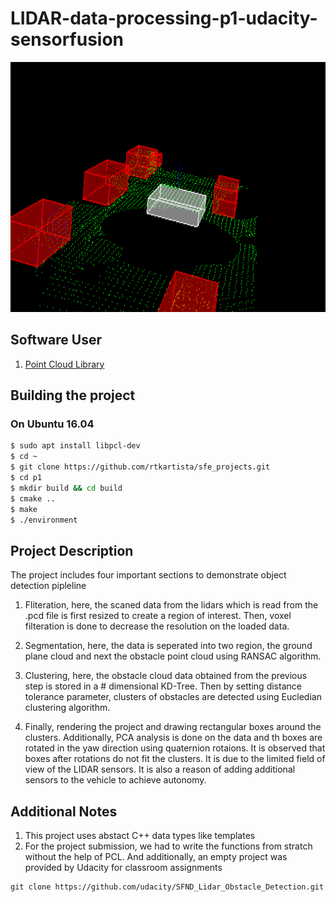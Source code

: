 # LIDAR-data-processing-p1-udacity-sensorfusion
<img src="media/gif.gif" width="700" height="400" />

## Software User
1. [Point Cloud Library](https://pointclouds.org/)

## Building the project
### On Ubuntu 16.04
```bash
$ sudo apt install libpcl-dev
$ cd ~
$ git clone https://github.com/rtkartista/sfe_projects.git
$ cd p1
$ mkdir build && cd build
$ cmake ..
$ make
$ ./environment
```
## Project Description
The project includes four important sections to demonstrate object detection pipleline
1. Fliteration, here, the scaned data from the lidars which is read from the .pcd file is first resized to create a region of interest. Then, voxel filteration is done to decrease the resolution on the loaded data.

2. Segmentation, here, the data is seperated into two region, the ground plane cloud and next the obstacle point cloud using RANSAC algorithm.

3. Clustering, here, the obstacle cloud data obtained from the previous step is stored in a # dimensional KD-Tree. Then by setting distance tolerance parameter, clusters of obstacles are detected using Eucledian clustering algorithm.

4. Finally, rendering the project and drawing rectangular boxes around the clusters. Additionally, PCA analysis is done on the data and th boxes are rotated in the yaw direction using quaternion rotaions. It is observed that boxes after rotations do not fit the clusters. It is due to the limited field of view of the LIDAR sensors. It is also a reason of adding additional sensors to the vehicle to achieve autonomy.

## Additional Notes
1. This project uses abstact C++ data types like templates
2. For the project submission, we had to write the functions from stratch without the help of PCL. And additionally, an empty project was provided by Udacity for classroom assignments
```
git clone https://github.com/udacity/SFND_Lidar_Obstacle_Detection.git
```
